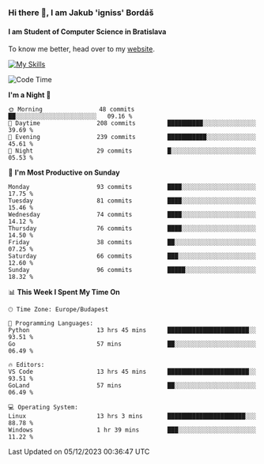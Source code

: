 ### Hi there 👋, I am Jakub 'igniss' Bordáš

#### I am Student of Computer Science in Bratislava
To know me better, head over to my [website](https://bordas.sk).

[![My Skills](https://skillicons.dev/icons?i=js,html,css,figma,svelte,java,kotlin,python,postgresql,typescript,nest,nodejs)](https://bordas.sk)


<!--START_SECTION:waka-->
![Code Time](http://img.shields.io/badge/Code%20Time-1%2C300%20hrs%2023%20mins-blue)

**I'm a Night 🦉** 

```text
🌞 Morning                48 commits          ██░░░░░░░░░░░░░░░░░░░░░░░   09.16 % 
🌆 Daytime                208 commits         ██████████░░░░░░░░░░░░░░░   39.69 % 
🌃 Evening                239 commits         ███████████░░░░░░░░░░░░░░   45.61 % 
🌙 Night                  29 commits          █░░░░░░░░░░░░░░░░░░░░░░░░   05.53 % 
```
📅 **I'm Most Productive on Sunday** 

```text
Monday                   93 commits          ████░░░░░░░░░░░░░░░░░░░░░   17.75 % 
Tuesday                  81 commits          ████░░░░░░░░░░░░░░░░░░░░░   15.46 % 
Wednesday                74 commits          ████░░░░░░░░░░░░░░░░░░░░░   14.12 % 
Thursday                 76 commits          ████░░░░░░░░░░░░░░░░░░░░░   14.50 % 
Friday                   38 commits          ██░░░░░░░░░░░░░░░░░░░░░░░   07.25 % 
Saturday                 66 commits          ███░░░░░░░░░░░░░░░░░░░░░░   12.60 % 
Sunday                   96 commits          █████░░░░░░░░░░░░░░░░░░░░   18.32 % 
```


📊 **This Week I Spent My Time On** 

```text
🕑︎ Time Zone: Europe/Budapest

💬 Programming Languages: 
Python                   13 hrs 45 mins      ███████████████████████░░   93.51 % 
Go                       57 mins             ██░░░░░░░░░░░░░░░░░░░░░░░   06.49 % 

🔥 Editors: 
VS Code                  13 hrs 45 mins      ███████████████████████░░   93.51 % 
GoLand                   57 mins             ██░░░░░░░░░░░░░░░░░░░░░░░   06.49 % 

💻 Operating System: 
Linux                    13 hrs 3 mins       ██████████████████████░░░   88.78 % 
Windows                  1 hr 39 mins        ███░░░░░░░░░░░░░░░░░░░░░░   11.22 % 
```


 Last Updated on 05/12/2023 00:36:47 UTC
<!--END_SECTION:waka-->
